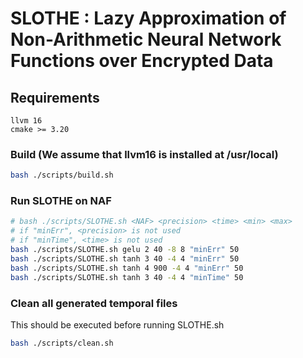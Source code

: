 SLOTHE : Lazy Approximation of Non-Arithmetic Neural Network Functions over Encrypted Data
=========


## Requirements
```
llvm 16
cmake >= 3.20
```

### Build (We assume that llvm16 is installed at /usr/local)
```bash
bash ./scripts/build.sh
```

### Run SLOTHE on NAF
```bash
# bash ./scripts/SLOTHE.sh <NAF> <precision> <time> <min> <max> 
# if "minErr", <precision> is not used
# if "minTime", <time> is not used
bash ./scripts/SLOTHE.sh gelu 2 40 -8 8 "minErr" 50
bash ./scripts/SLOTHE.sh tanh 3 40 -4 4 "minErr" 50
bash ./scripts/SLOTHE.sh tanh 4 900 -4 4 "minErr" 50
bash ./scripts/SLOTHE.sh tanh 3 40 -4 4 "minTime" 50
```

### Clean all generated temporal files
This should be executed before running SLOTHE.sh
```bash
bash ./scripts/clean.sh
```
